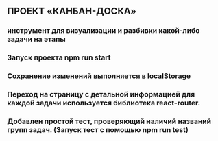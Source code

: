 ## ПРОЕКТ «КАНБАН-ДОСКА»
### инструмент для визуализации и разбивки какой-либо задачи на этапы

### Запуск проекта npm run start

### Сохранение изменений выполняется в localStorage

### Переход на страницу с детальной информацией для каждой задачи используется библиотека react-router.

### Добавлен простой тест, проверяющий наличий названий групп задач. (Запуск тест с помощью npm run test)